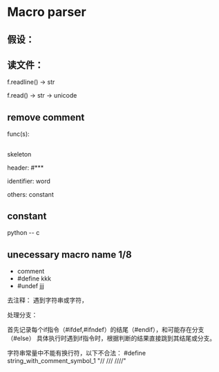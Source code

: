 # Macro parser

假设：
-   


## 读文件：

f.readline() -> str

f.read() -> str -> unicode

## remove comment

func(s): 

## 

skeleton

header: #*** 

identifier: word

others: constant

## constant

python -- c



## unecessary macro name 1/8

-   comment
-   #define kkk 
-   #undef jjj

去注释：
遇到字符串或字符，

处理分支：

首先记录每个if指令（#ifdef,#ifndef）的结尾（#endif），和可能存在分支（#else）
具体执行时遇到if指令时，根据判断的结果直接跳到其结尾或分支。

字符串常量中不能有换行符，以下不合法：
#define string_with_comment_symbol_1 "// /// 
////"